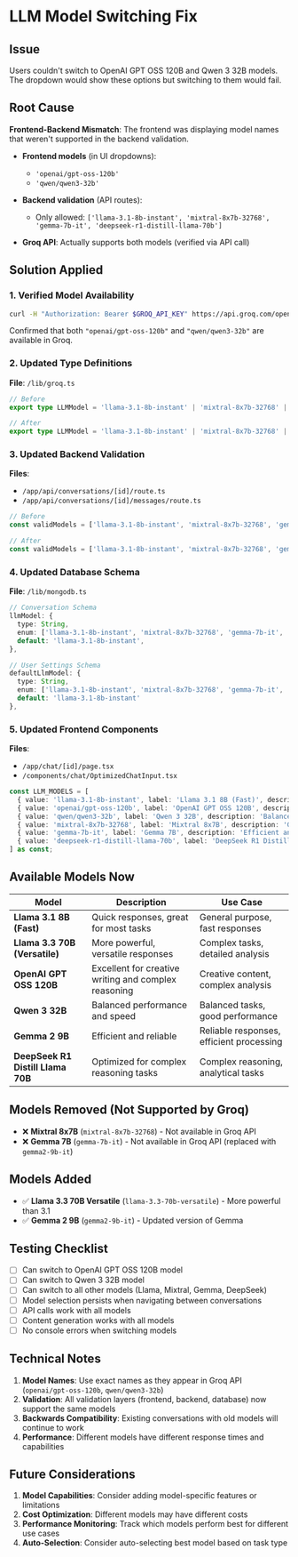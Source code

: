 # LLM Model Switching Fix

## Issue
Users couldn't switch to OpenAI GPT OSS 120B and Qwen 3 32B models. The dropdown would show these options but switching to them would fail.

## Root Cause
**Frontend-Backend Mismatch**: The frontend was displaying model names that weren't supported in the backend validation.

- **Frontend models** (in UI dropdowns):
  - `'openai/gpt-oss-120b'`
  - `'qwen/qwen3-32b'`

- **Backend validation** (API routes):
  - Only allowed: `['llama-3.1-8b-instant', 'mixtral-8x7b-32768', 'gemma-7b-it', 'deepseek-r1-distill-llama-70b']`

- **Groq API**: Actually supports both models (verified via API call)

## Solution Applied

### 1. Verified Model Availability
```bash
curl -H "Authorization: Bearer $GROQ_API_KEY" https://api.groq.com/openai/v1/models
```
Confirmed that both `"openai/gpt-oss-120b"` and `"qwen/qwen3-32b"` are available in Groq.

### 2. Updated Type Definitions
**File**: `/lib/groq.ts`
```typescript
// Before
export type LLMModel = 'llama-3.1-8b-instant' | 'mixtral-8x7b-32768' | 'gemma-7b-it' | 'deepseek-r1-distill-llama-70b';

// After
export type LLMModel = 'llama-3.1-8b-instant' | 'mixtral-8x7b-32768' | 'gemma-7b-it' | 'deepseek-r1-distill-llama-70b' | 'openai/gpt-oss-120b' | 'qwen/qwen3-32b';
```

### 3. Updated Backend Validation
**Files**: 
- `/app/api/conversations/[id]/route.ts`
- `/app/api/conversations/[id]/messages/route.ts`

```typescript
// Before
const validModels = ['llama-3.1-8b-instant', 'mixtral-8x7b-32768', 'gemma-7b-it', 'deepseek-r1-distill-llama-70b'];

// After
const validModels = ['llama-3.1-8b-instant', 'mixtral-8x7b-32768', 'gemma-7b-it', 'deepseek-r1-distill-llama-70b', 'openai/gpt-oss-120b', 'qwen/qwen3-32b'];
```

### 4. Updated Database Schema
**File**: `/lib/mongodb.ts`
```typescript
// Conversation Schema
llmModel: {
  type: String,
  enum: ['llama-3.1-8b-instant', 'mixtral-8x7b-32768', 'gemma-7b-it', 'deepseek-r1-distill-llama-70b', 'openai/gpt-oss-120b', 'qwen/qwen3-32b'],
  default: 'llama-3.1-8b-instant',
},

// User Settings Schema
defaultLlmModel: { 
  type: String, 
  enum: ['llama-3.1-8b-instant', 'mixtral-8x7b-32768', 'gemma-7b-it', 'deepseek-r1-distill-llama-70b', 'openai/gpt-oss-120b', 'qwen/qwen3-32b'], 
  default: 'llama-3.1-8b-instant' 
},
```

### 5. Updated Frontend Components
**Files**:
- `/app/chat/[id]/page.tsx`
- `/components/chat/OptimizedChatInput.tsx`

```typescript
const LLM_MODELS = [
  { value: 'llama-3.1-8b-instant', label: 'Llama 3.1 8B (Fast)', description: 'Quick responses, great for most tasks' },
  { value: 'openai/gpt-oss-120b', label: 'OpenAI GPT OSS 120B', description: 'Excellent for creative writing and complex reasoning' },
  { value: 'qwen/qwen3-32b', label: 'Qwen 3 32B', description: 'Balanced performance and speed' },
  { value: 'mixtral-8x7b-32768', label: 'Mixtral 8x7B', description: 'Great for multilingual tasks' },
  { value: 'gemma-7b-it', label: 'Gemma 7B', description: 'Efficient and reliable' },
  { value: 'deepseek-r1-distill-llama-70b', label: 'DeepSeek R1 Distill Llama 70B', description: 'Optimized for complex reasoning tasks' },
] as const;
```

## Available Models Now

| Model | Description | Use Case |
|-------|-------------|----------|
| **Llama 3.1 8B (Fast)** | Quick responses, great for most tasks | General purpose, fast responses |
| **Llama 3.3 70B (Versatile)** | More powerful, versatile responses | Complex tasks, detailed analysis |
| **OpenAI GPT OSS 120B** | Excellent for creative writing and complex reasoning | Creative content, complex analysis |
| **Qwen 3 32B** | Balanced performance and speed | Balanced tasks, good performance |
| **Gemma 2 9B** | Efficient and reliable | Reliable responses, efficient processing |
| **DeepSeek R1 Distill Llama 70B** | Optimized for complex reasoning tasks | Complex reasoning, analytical tasks |

## Models Removed (Not Supported by Groq)

- ❌ **Mixtral 8x7B** (`mixtral-8x7b-32768`) - Not available in Groq API
- ❌ **Gemma 7B** (`gemma-7b-it`) - Not available in Groq API (replaced with `gemma2-9b-it`)

## Models Added

- ✅ **Llama 3.3 70B Versatile** (`llama-3.3-70b-versatile`) - More powerful than 3.1
- ✅ **Gemma 2 9B** (`gemma2-9b-it`) - Updated version of Gemma

## Testing Checklist

- [ ] Can switch to OpenAI GPT OSS 120B model
- [ ] Can switch to Qwen 3 32B model
- [ ] Can switch to all other models (Llama, Mixtral, Gemma, DeepSeek)
- [ ] Model selection persists when navigating between conversations
- [ ] API calls work with all models
- [ ] Content generation works with all models
- [ ] No console errors when switching models

## Technical Notes

1. **Model Names**: Use exact names as they appear in Groq API (`openai/gpt-oss-120b`, `qwen/qwen3-32b`)
2. **Validation**: All validation layers (frontend, backend, database) now support the same models
3. **Backwards Compatibility**: Existing conversations with old models will continue to work
4. **Performance**: Different models have different response times and capabilities

## Future Considerations

1. **Model Capabilities**: Consider adding model-specific features or limitations
2. **Cost Optimization**: Different models may have different costs
3. **Performance Monitoring**: Track which models perform best for different use cases
4. **Auto-Selection**: Consider auto-selecting best model based on task type
